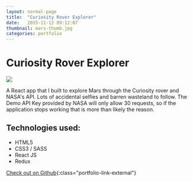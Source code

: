 ```yaml
---
layout: normal-page
title:  "Curiosity Rover Explorer"
date:   2015-11-12 09:12:07
thumbnail: mars-thumb.jpg
categories: portfolio
---
```

Curiosity Rover Explorer
===
<img src="{{ site.baseurl }}/images/mars.jpg" class="showcase" />

A React app that I built to explore Mars through the Curiosity rover and NASA's API. Lots of accidental selfies and barren wasteland to follow.  The Demo API Key provided by NASA will only allow 30 requests, so if the application stops working that is more than likely the reason.

Technologies used:
---
* HTML5
* CSS3 / SASS
* React JS
* Redux

[Check out on Github](http://zdivozzo.github.io/curiosity-rover/){:class="portfolio-link-external"}
